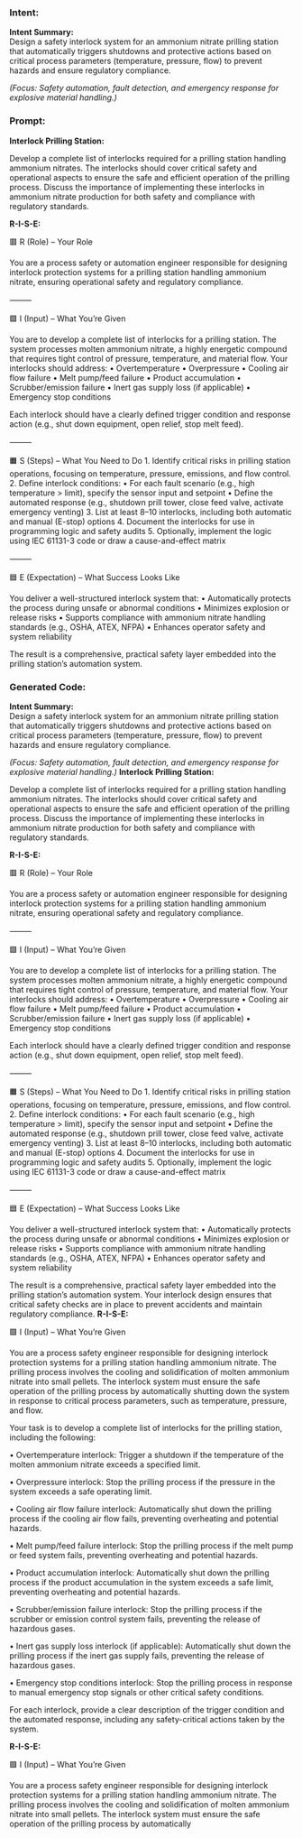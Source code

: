 ### Intent:
**Intent Summary:**  
Design a safety interlock system for an ammonium nitrate prilling station that automatically triggers shutdowns and protective actions based on critical process parameters (temperature, pressure, flow) to prevent hazards and ensure regulatory compliance.  

*(Focus: Safety automation, fault detection, and emergency response for explosive material handling.)*

### Prompt:
**Interlock Prilling Station:**

Develop a complete list of interlocks required for a prilling station handling ammonium nitrates. The interlocks should cover critical safety and operational aspects to ensure the safe and efficient operation of the prilling process. Discuss the importance of implementing these interlocks in ammonium nitrate production for both safety and compliance with regulatory standards.

**R-I-S-E:**

🟥 R (Role) – Your Role

You are a process safety or automation engineer responsible for designing interlock protection systems for a prilling station handling ammonium nitrate, ensuring operational safety and regulatory compliance.

⸻

🟩 I (Input) – What You’re Given

You are to develop a complete list of interlocks for a prilling station. The system processes molten ammonium nitrate, a highly energetic compound that requires tight control of pressure, temperature, and material flow. Your interlocks should address:
	•	Overtemperature
	•	Overpressure
	•	Cooling air flow failure
	•	Melt pump/feed failure
	•	Product accumulation
	•	Scrubber/emission failure
	•	Inert gas supply loss (if applicable)
	•	Emergency stop conditions

Each interlock should have a clearly defined trigger condition and response action (e.g., shut down equipment, open relief, stop melt feed).

⸻

🟧 S (Steps) – What You Need to Do
	1.	Identify critical risks in prilling station operations, focusing on temperature, pressure, emissions, and flow control.
	2.	Define interlock conditions:
	•	For each fault scenario (e.g., high temperature > limit), specify the sensor input and setpoint
	•	Define the automated response (e.g., shutdown prill tower, close feed valve, activate emergency venting)
	3.	List at least 8–10 interlocks, including both automatic and manual (E-stop) options
	4.	Document the interlocks for use in programming logic and safety audits
	5.	Optionally, implement the logic using IEC 61131-3 code or draw a cause-and-effect matrix

⸻

🟦 E (Expectation) – What Success Looks Like

You deliver a well-structured interlock system that:
	•	Automatically protects the process during unsafe or abnormal conditions
	•	Minimizes explosion or release risks
	•	Supports compliance with ammonium nitrate handling standards (e.g., OSHA, ATEX, NFPA)
	•	Enhances operator safety and system reliability

The result is a comprehensive, practical safety layer embedded into the prilling station’s automation system.

### Generated Code:
**Intent Summary:**  
Design a safety interlock system for an ammonium nitrate prilling station that automatically triggers shutdowns and protective actions based on critical process parameters (temperature, pressure, flow) to prevent hazards and ensure regulatory compliance.  

*(Focus: Safety automation, fault detection, and emergency response for explosive material handling.)*
**Interlock Prilling Station:**

Develop a complete list of interlocks required for a prilling station handling ammonium nitrates. The interlocks should cover critical safety and operational aspects to ensure the safe and efficient operation of the prilling process. Discuss the importance of implementing these interlocks in ammonium nitrate production for both safety and compliance with regulatory standards.

**R-I-S-E:**

🟥 R (Role) – Your Role

You are a process safety or automation engineer responsible for designing interlock protection systems for a prilling station handling ammonium nitrate, ensuring operational safety and regulatory compliance.

⸻

🟩 I (Input) – What You’re Given

You are to develop a complete list of interlocks for a prilling station. The system processes molten ammonium nitrate, a highly energetic compound that requires tight control of pressure, temperature, and material flow. Your interlocks should address:
	•	Overtemperature
	•	Overpressure
	•	Cooling air flow failure
	•	Melt pump/feed failure
	•	Product accumulation
	•	Scrubber/emission failure
	•	Inert gas supply loss (if applicable)
	•	Emergency stop conditions

Each interlock should have a clearly defined trigger condition and response action (e.g., shut down equipment, open relief, stop melt feed).

⸻

🟧 S (Steps) – What You Need to Do
	1.	Identify critical risks in prilling station operations, focusing on temperature, pressure, emissions, and flow control.
	2.	Define interlock conditions:
	•	For each fault scenario (e.g., high temperature > limit), specify the sensor input and setpoint
	•	Define the automated response (e.g., shutdown prill tower, close feed valve, activate emergency venting)
	3.	List at least 8–10 interlocks, including both automatic and manual (E-stop) options
	4.	Document the interlocks for use in programming logic and safety audits
	5.	Optionally, implement the logic using IEC 61131-3 code or draw a cause-and-effect matrix

⸻

🟦 E (Expectation) – What Success Looks Like

You deliver a well-structured interlock system that:
	•	Automatically protects the process during unsafe or abnormal conditions
	•	Minimizes explosion or release risks
	•	Supports compliance with ammonium nitrate handling standards (e.g., OSHA, ATEX, NFPA)
	•	Enhances operator safety and system reliability

The result is a comprehensive, practical safety layer embedded into the prilling station’s automation system. Your interlock design ensures that critical safety checks are in place to prevent accidents and maintain regulatory compliance.
**R-I-S-E:**

🟩 I (Input) – What You’re Given

You are a process safety engineer responsible for designing interlock protection systems for a prilling station handling ammonium nitrate. The prilling process involves the cooling and solidification of molten ammonium nitrate into small pellets. The interlock system must ensure the safe operation of the prilling process by automatically shutting down the system in response to critical process parameters, such as temperature, pressure, and flow.

Your task is to develop a complete list of interlocks for the prilling station, including the following:

•	Overtemperature interlock: Trigger a shutdown if the temperature of the molten ammonium nitrate exceeds a specified limit.

•	Overpressure interlock: Stop the prilling process if the pressure in the system exceeds a safe operating limit.

•	Cooling air flow failure interlock: Automatically shut down the prilling process if the cooling air flow fails, preventing overheating and potential hazards.

•	Melt pump/feed failure interlock: Stop the prilling process if the melt pump or feed system fails, preventing overheating and potential hazards.

•	Product accumulation interlock: Automatically shut down the prilling process if the product accumulation in the system exceeds a safe limit, preventing overheating and potential hazards.

•	Scrubber/emission failure interlock: Stop the prilling process if the scrubber or emission control system fails, preventing the release of hazardous gases.

•	Inert gas supply loss interlock (if applicable): Automatically shut down the prilling process if the inert gas supply fails, preventing the release of hazardous gases.

•	Emergency stop conditions interlock: Stop the prilling process in response to manual emergency stop signals or other critical safety conditions.

For each interlock, provide a clear description of the trigger condition and the automated response, including any safety-critical actions taken by the system.

**R-I-S-E:**

🟩 I (Input) – What You’re Given

You are a process safety engineer responsible for designing interlock protection systems for a prilling station handling ammonium nitrate. The prilling process involves the cooling and solidification of molten ammonium nitrate into small pellets. The interlock system must ensure the safe operation of the prilling process by automatically
